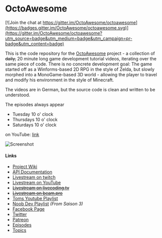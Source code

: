 # OctoAwesome

[![Join the chat at https://gitter.im/OctoAwesome/octoawesome](https://badges.gitter.im/OctoAwesome/octoawesome.svg)](https://gitter.im/OctoAwesome/octoawesome?utm_source=badge&utm_medium=badge&utm_campaign=pr-badge&utm_content=badge)

This is the code repository for the [OctoAwesome](http://wiki.octoawesome.net/wiki/Hauptseite) project - a collection of ~~daily,~~ 20 minute long game development tutorial videos, iterating over the same piece of code. There is no concrete development goal: The game started off as a Winforms-based 2D RPG in the style of Zelda, but slowly morphed into a MonoGame-based 3D world - allowing the player to travel and modify his environment in the style of Minecraft. 

The videos are in German, but the source code is clean and written to be understood.

The episodes always appear

* Tuesday 10 o' clock
* Thursdays 10 o' clock
* Saturdays 10 o' clock

on YouTube: [link](https://www.youtube.com/watch?v=GCaL1lB1Niw&list=PLFxXd7J0vWDmRV4MM7LmWbNAuzE7gWbav)

![Screenshot](http://wiki.octoawesome.net/images/thumb/0/01/Livestream.png/800px-Livestream.png)

#### Links
* [Project Wiki](http://wiki.octoawesome.net/wiki/Hauptseite)
* [API Documentation](http://doc.octoawesome.net/)
* [Livestream on twitch](https://www.twitch.tv/noobdevtv)
* [Livestream on YouTube](https://www.youtube.com/channel/UCIWEvJ9SHMQoouIe86z6buQ)
* ~~[Livestream on livecoding.tv](http://www.livecoding.tv/bobstriker)~~
* ~~[Livestream on beam.pro](http://beam.pro/tomwendel)~~
* [Toms Youtube Playlist](https://www.youtube.com/playlist?list=PLFOBQ8ri3LGzTuupbPahvVylv4OOyRVaK)
* [Noob Dev Playlist](https://www.youtube.com/channel/UCIWEvJ9SHMQoouIe86z6buQ/playlists) _(From Saison 3)_
* [Facebook Page](https://www.facebook.com/octoawesome)
* [Twitter](http://www.twitter.com/bobstriker)
* [Patreon](http://www.patreon.com/bobstriker)
* [Episodes](http://wiki.octoawesome.net/wiki/Episoden)
* [Topics](http://wiki.octoawesome.net/wiki/Themen)
